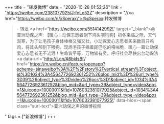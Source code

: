 +++
title = "转发微博"
date = "2020-10-28 01:52:26"
link = "https://weibo.com/2381077925/JrfnLo52Z"
description = "//<a href=\"https://weibo.com/n/xSperax\">@xSperax</a>:转发微博<br><blockquote> - 转发 <a href=\"https://weibo.com/5514142992\" target=\"_blank\">@亚洲动保之声</a>: 【暖心！动保志愿者割下鸡头喂狗狗】初冬来临之际，天气渐寒，为了让毛孩子身体棒棒又强又壮，小动保爱心志愿者买来数百只鸡鸡，将其头颅割下喂狗。现场毛孩子摇着尾巴吃的嘎嘣脆，暖心一幕让动保爱心志愿者无不流泪！生命皆平等，万物皆有灵，呼吁社会尽快出台动保法 <a data-url=\"http://t.cn/A6bkIsBi\" href=\"https://m.weibo.cn/feature/openapp?scheme=sinaweibo%3A%2F%2Fstory%2Fvertical_stream%3Fobject_id%3D1034%3A4564772692361252%26blog_mid%3D%26url_type%3D39%26object_type%3Dvideo%26pos%3D1&object_id=1034%3A4564772692361252&blog_mid=&url_type=39&object_type=video&pos=1&luicode=10000011&lfid=1076032381077925&object_id=1034%3A4564772692361252&blog_mid=&url_type=39&object_type=video&pos=1&luicode=10000011&lfid=1076032381077925\" data-hide><span class=\"surl-text\">亚洲动保之声的微博视频</span></a> </blockquote>"
tags = ["新浪微博"]
+++
